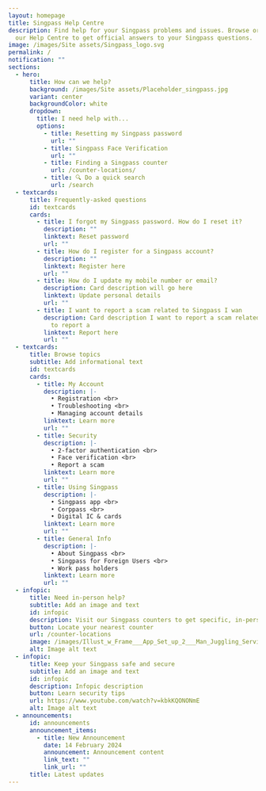 ```yaml
---
layout: homepage
title: Singpass Help Centre
description: Find help for your Singpass problems and issues. Browse or search
  our Help Centre to get official answers to your Singpass questions.
image: /images/Site assets/Singpass_logo.svg
permalink: /
notification: ""
sections:
  - hero:
      title: How can we help?
      background: /images/Site assets/Placeholder_singpass.jpg
      variant: center
      backgroundColor: white
      dropdown:
        title: I need help with...
        options:
          - title: Resetting my Singpass password
            url: ""
          - title: Singpass Face Verification
            url: ""
          - title: Finding a Singpass counter
            url: /counter-locations/
          - title: 🔍 Do a quick search
            url: /search
  - textcards:
      title: Frequently-asked questions
      id: textcards
      cards:
        - title: I forgot my Singpass password. How do I reset it?
          description: ""
          linktext: Reset password
          url: ""
        - title: How do I register for a Singpass account?
          description: ""
          linktext: Register here
          url: ""
        - title: How do I update my mobile number or email?
          description: Card description will go here
          linktext: Update personal details
          url: ""
        - title: I want to report a scam related to Singpass I wan
          description: Card description I want to report a scam related to Singpass I want
            to report a
          linktext: Report here
          url: ""
  - textcards:
      title: Browse topics
      subtitle: Add informational text
      id: textcards
      cards:
        - title: My Account
          description: |-
            • Registration <br>
            • Troubleshooting <br>
            • Managing account details
          linktext: Learn more
          url: ""
        - title: Security
          description: |-
            • 2-factor authentication <br> 
            • Face verification <br>
            • Report a scam
          linktext: Learn more
          url: ""
        - title: Using Singpass
          description: |-
            • Singpass app <br>
            • Corppass <br>
            • Digital IC & cards
          linktext: Learn more
          url: ""
        - title: General Info
          description: |-
            • About Singpass <br>
            • Singpass for Foreign Users <br>
            • Work pass holders
          linktext: Learn more
          url: ""
  - infopic:
      title: Need in-person help?
      subtitle: Add an image and text
      id: infopic
      description: Visit our Singpass counters to get specific, in-person help
      button: Locate your nearest counter
      url: /counter-locations
      image: /images/Illust_w_Frame___App_Set_up_2___Man_Juggling_Services.svg
      alt: Image alt text
  - infopic:
      title: Keep your Singpass safe and secure
      subtitle: Add an image and text
      id: infopic
      description: Infopic description
      button: Learn security tips
      url: https://www.youtube.com/watch?v=kbkKQONONmE
      alt: Image alt text
  - announcements:
      id: announcements
      announcement_items:
        - title: New Announcement
          date: 14 February 2024
          announcement: Announcement content
          link_text: ""
          link_url: ""
      title: Latest updates
---
```


